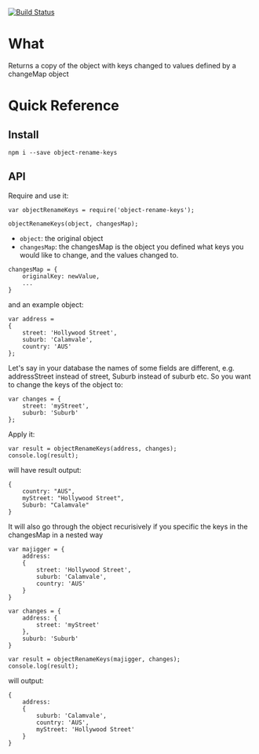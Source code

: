 [![Build Status](https://travis-ci.org/nluo/object-rename-keys.svg?branch=master)](https://travis-ci.org/nluo/object-rename-keys)

# What
Returns a copy of the object with keys changed to values defined by a changeMap object

# Quick Reference
## Install

```
npm i --save object-rename-keys

```

## API

Require and use it:
```
var objectRenameKeys = require('object-rename-keys');

objectRenameKeys(object, changesMap);
```

* `object`: the original object
* `changesMap`: the changesMap is the object you defined what keys you would like to change, and the values changed to.

```
changesMap = {
    originalKey: newValue,
    ...
}
```

and an example object:

```
var address =
{
	street: 'Hollywood Street',
	suburb: 'Calamvale',
	country: 'AUS'
};
```
Let's say in your database the names of some fields are different, e.g. addressStreet instead of street, Suburb instead of suburb etc. So you want to change the keys of the object to:

```
var changes = {
	street: 'myStreet',
	suburb: 'Suburb'
};
```
Apply it:

```
var result = objectRenameKeys(address, changes);
console.log(result);
```

will have result output:
```
{
    country: "AUS",
    myStreet: "Hollywood Street",
    Suburb: "Calamvale"
}
```

It will also go through the object recurisively if you specific the keys in the changesMap in a nested way

```
var majigger = {
    address:
    {
        street: 'Hollywood Street',
        suburb: 'Calamvale',
        country: 'AUS'
    }
}

```

```
var changes = {
    address: {
        street: 'myStreet'
    },
    suburb: 'Suburb'
}

var result = objectRenameKeys(majigger, changes);
console.log(result);
```
will output:

```
{
    address:
    {
        suburb: 'Calamvale',
        country: 'AUS',
        myStreet: 'Hollywood Street'
    }
}
```
